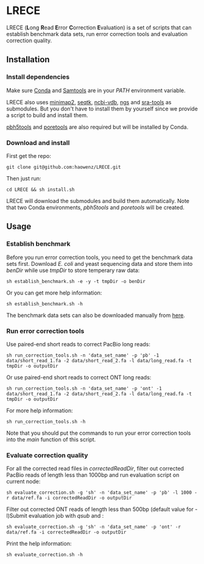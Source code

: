 # LRECE
LRECE (**L**ong **R**ead **E**rror **C**orrection **E**valuation) is a set of scripts that can establish benchmark data sets, run error correction tools and evaluation correction quality.

## Installation
### Install dependencies
Make sure [Conda](https://conda.io/docs/) and [Samtools](http://www.htslib.org) are in your *PATH* environment variable.

LRECE also uses [minimap2](https://github.com/lh3/minimap2/), [seqtk](https://github.com/lh3/seqtk/), [ncbi-vdb](https://github.com/ncbi/ncbi-vdb/), [ngs](https://github.com/ncbi/ngs/) and [sra-tools](https://github.com/ncbi/sra-tools/) as submodules. But you don't have to install them by yourself since we provide a script to build and install them.

[pbh5tools](https://github.com/PacificBiosciences/pbh5tools) and [poretools](https://github.com/arq5x/poretools) are also required but will be installed by Conda.

### Download and install
First get the repo:
```
git clone git@github.com:haowenz/LRECE.git
```
Then just run:
```
cd LRECE && sh install.sh
```
LRECE will download the submodules and build them automatically. Note that two Conda environments, *pbh5tools* and *poretools* will be created.

## Usage
### Establish benchmark
Before you run error correction tools, you need to get the benchmark data sets first. Download *E. coli* and yeast sequencing data and store them into *benDir* while use *tmpDir* to store temperary raw data:
```
sh establish_benchmark.sh -e -y -t tmpDir -o benDir
```
Or you can get more help information:
```
sh establish_benchmark.sh -h
```
The benchmark data sets can also be downloaded manually from [here]().

### Run error correction tools
Use paired-end short reads to correct PacBio long reads:
```
sh run_correction_tools.sh -n 'data_set_name' -p 'pb' -1 data/short_read_1.fa -2 data/short_read_2.fa -l data/long_read.fa -t tmpDir -o outputDir
```
Or use paired-end short reads to correct ONT long reads:
```
sh run_correction_tools.sh -n 'data_set_name' -p 'ont' -1 data/short_read_1.fa -2 data/short_read_2.fa -l data/long_read.fa -t tmpDir -o outputDir
```
For more help information:
```
sh run_correction_tools.sh -h
```
Note that you should put the commands to run your error correction tools into the *main* function of this script.

### Evaluate correction quality
For all the corrected read files in *correctedReadDir*, filter out corrected PacBio reads of length less than 1000bp and run evaluation script on current node:
```
sh evaluate_correction.sh -g 'sh' -n 'data_set_name' -p 'pb' -l 1000 -r data/ref.fa -i correctedReadDir -o outputDir
```
Filter out corrected ONT reads of length less than 500bp (default value for -l)Submit evaluation job with *qsub* and :
```
sh evaluate_correction.sh -g 'sh' -n 'data_set_name' -p 'ont' -r data/ref.fa -i correctedReadDir -o outputDir
```
Print the help information:
```
sh evaluate_correction.sh -h
```

